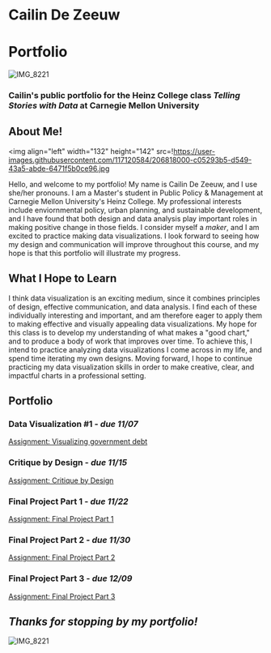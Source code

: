 
# Cailin De Zeeuw
# Portfolio

![IMG_8221](https://user-images.githubusercontent.com/117120584/206813422-e2f5be08-df1e-4d47-9bef-91f8a506f38c.jpg)

### Cailin's public portfolio for the Heinz College class *Telling Stories with Data* at Carnegie Mellon University

## About Me!
<img align="left" width="132" height="142" src=!https://user-images.githubusercontent.com/117120584/206818000-c05293b5-d549-43a5-abde-6471f5b0ce96.jpg
>

Hello, and welcome to my portfolio! My name is Cailin De Zeeuw, and I use she/her pronouns. I am a Master's student in Public Policy & Management at Carnegie Mellon University's Heinz College. My professional interests include enviornmental policy, urban planning, and sustainable development, and I have found that both design and data analysis play important roles in making positive change in those fields. I consider myself a *maker*, and I am excited to practice making data visualizations. I look forward to seeing how my design and communication will improve throughout this course, and my hope is that this portfolio will illustrate my progress. 

## What I Hope to Learn
I think data visualization is an exciting medium, since it combines principles of design, effective communication, and data analysis. I find each of these individually interesting and important, and am therefore eager to apply them to making effective and visually appealing data visualizations. My hope for this class is to develop my understanding of what makes a "good chart," and to produce a body of work that improves over time. To achieve this, I intend to practice analyzing data visualizations I come across in my life, and spend time iterating my own designs. Moving forward, I hope to continue practicing my data visualization skills in order to make creative, clear, and impactful charts in a professional setting. 

## Portfolio
### Data Visualization #1 - *due 11/07*
[Assignment: Visualizing government debt](/dataviz2.md)

### Critique by Design - *due 11/15*
[Assignment: Critique by Design](/critiquebydesign.md)

### Final Project Part 1 - *due 11/22*
[Assignment: Final Project Part 1](/final_part1.md)

### Final Project Part 2 - *due 11/30*
[Assignment: Final Project Part 2](/final_part2.md)

### Final Project Part 3 - *due 12/09*
[Assignment: Final Project Part 3](/final_part3.md)


## *Thanks for stopping by my portfolio!* 

![IMG_8221](https://user-images.githubusercontent.com/117120584/206813102-de15cc89-7534-4eea-9e4d-60f64a3a5ce8.jpg)
